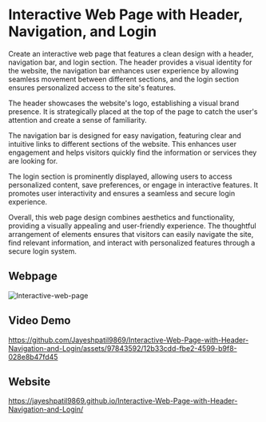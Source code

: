 # Interactive Web Page with Header, Navigation, and Login

Create an interactive web page that features a clean design with a header, navigation bar, and login section. The header provides a visual identity for the website, the navigation bar enhances user experience by allowing seamless movement between different sections, and the login section ensures personalized access to the site's features.

The header showcases the website's logo, establishing a visual brand presence. It is strategically placed at the top of the page to catch the user's attention and create a sense of familiarity.

The navigation bar is designed for easy navigation, featuring clear and intuitive links to different sections of the website. This enhances user engagement and helps visitors quickly find the information or services they are looking for.

The login section is prominently displayed, allowing users to access personalized content, save preferences, or engage in interactive features. It promotes user interactivity and ensures a seamless and secure login experience.

Overall, this web page design combines aesthetics and functionality, providing a visually appealing and user-friendly experience. The thoughtful arrangement of elements ensures that visitors can easily navigate the site, find relevant information, and interact with personalized features through a secure login system.

## Webpage
![Interactive-web-page](https://github.com/Jayeshpatil9869/Interactive-Web-Page-with-Header-Navigation-and-Login/assets/97843592/5d135acb-ec9f-4660-9326-11b65e70b049)

## Video Demo

https://github.com/Jayeshpatil9869/Interactive-Web-Page-with-Header-Navigation-and-Login/assets/97843592/12b33cdd-fbe2-4599-b9f8-028e8b47fd45



## Website  
https://jayeshpatil9869.github.io/Interactive-Web-Page-with-Header-Navigation-and-Login/
